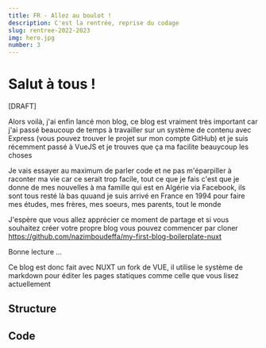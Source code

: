 ```yaml
---
title: FR - Allez au boulot !
description: C'est la rentrée, reprise du codage
slug: rentree-2022-2023
img: hero.jpg
number: 3
---
```


# Salut à tous !

[DRAFT]

Alors voilà, j'ai enfin lancé mon blog, ce blog est vraiment très important car j'ai passé beaucoup de temps à travailler sur un système de contenu avec Express (vous pouvez trouver le projet sur mon compte GitHub) et je suis récemment passé à VueJS et je trouves que ça ma facilite beauycoup les choses

Je vais essayer au maximum de parler code et ne pas m'éparpiller à raconter ma vie car ce serait trop facile, tout ce que je fais c'est que je donne de mes nouvelles à ma famille qui est en Algérie via Facebook, ils sont tous resté là bas quuand je suis arrivé en France en 1994 pour faire mes études, mes frères, mes soeurs, mes parents, tout le monde

J'espère que vous allez apprécier ce moment de partage et si vous souhaitez créer votre propre blog vous pouvez commencer par cloner https://github.com/nazimboudeffa/my-first-blog-boilerplate-nuxt

Bonne lecture ...

Ce blog est donc fait avec NUXT un fork de VUE, il utilise le système de markdown pour éditer les pages statiques comme celle que vous lisez actuellement

## Structure

## Code
